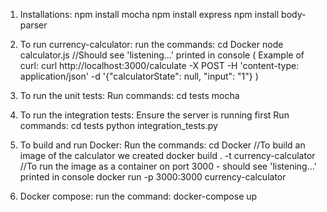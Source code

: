 1. Installations:
    npm install mocha
    npm install express
    npm install body-parser

2. To run currency-calculator:
run the commands: 
    cd Docker
    node calculator.js
    //Should see 'listening...' printed in console
( Example of curl: curl http://localhost:3000/calculate -X POST -H 'content-type: application/json' -d '{"calculatorState": null, "input": "1"} )

3. To run the unit tests:
Run commands:
    cd tests
    mocha

4. To run the integration tests:
Ensure the server is running first
Run commands:
    cd tests
    python integration_tests.py

5. To build and run Docker:
Run the commands:
    cd Docker
    //To build an image of the calculator we created
    docker build . -t currency-calculator
    //To run the image as a container on port 3000 - should see 'listening...' printed in console
    docker run -p 3000:3000 currency-calculator

6. Docker compose:
run the command: 
    docker-compose up



